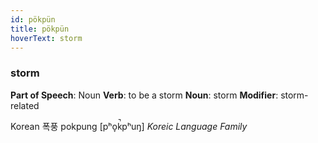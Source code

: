 ```yaml
---
id: pökpün
title: pökpün
hoverText: storm
---
```


### storm

**Part of Speech**: Noun
**Verb**: to be a storm
**Noun**: storm
**Modifier**: storm-related

Korean 폭풍 pokpung [pʰo̞k̚pʰuŋ]
*Koreic Language Family*